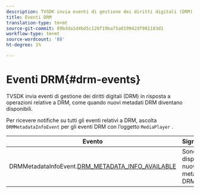 ```yaml
---
description: TVSDK invia eventi di gestione dei diritti digitali (DRM) in risposta a operazioni relative a DRM, come quando nuovi metadati DRM diventano disponibili.
title: Eventi DRM
translation-type: tm+mt
source-git-commit: 89bdda1d4bd5c126f19ba75a819942df901183d1
workflow-type: tm+mt
source-wordcount: '88'
ht-degree: 1%

---
```



# Eventi DRM{#drm-events}

TVSDK invia eventi di gestione dei diritti digitali (DRM) in risposta a operazioni relative a DRM, come quando nuovi metadati DRM diventano disponibili.

Per ricevere notifiche su tutti gli eventi relativi a DRM, ascolta `DRMMetadataInfoEvent` per gli eventi DRM con l’oggetto `MediaPlayer` .

| Evento | Significato |
|---|---|
| DRMMetadataInfoEvent.[DRM_METADATA_INFO_AVAILABLE](https://help.adobe.com/en_US/primetime/api/psdk/asdoc-dhls_1.4/com/adobe/mediacore/events/DRMMetadataInfoEvent.html#DRM_METADATA_INFO_AVAILABLE) | Sono disponibili nuovi metadati DRM. |